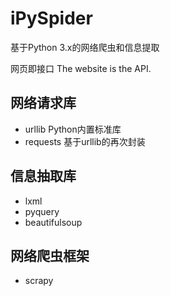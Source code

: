 # iPySpider
基于Python 3.x的网络爬虫和信息提取

网页即接口 The website is the API.

## 网络请求库
- urllib Python内置标准库
- requests 基于urllib的再次封装

## 信息抽取库
- lxml
- pyquery
- beautifulsoup

## 网络爬虫框架
- scrapy
